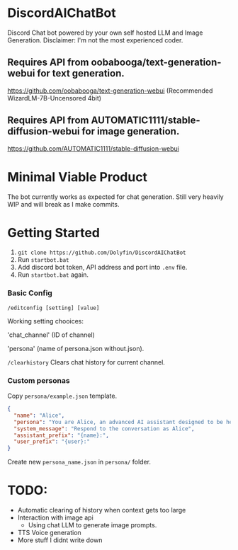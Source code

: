 # DiscordAIChatBot
Discord Chat bot powered by your own self hosted LLM and Image Generation.
Disclaimer: I'm not the most experienced coder.

## Requires API from oobabooga/text-generation-webui for text generation.
https://github.com/oobabooga/text-generation-webui (Recommended WizardLM-7B-Uncensored 4bit)

## Requires API from AUTOMATIC1111/stable-diffusion-webui for image generation.
https://github.com/AUTOMATIC1111/stable-diffusion-webui

# Minimal Viable Product
The bot currently works as expected for chat generation. Still very heavily WIP and will break as I make commits.

# Getting Started
1. ```git clone https://github.com/Dolyfin/DiscordAIChatBot```
2. Run ```startbot.bat```
3. Add discord bot token, API address and port into ```.env``` file.
4. Run ```startbot.bat``` again.

### Basic Config
```/editconfig [setting] [value]```

Working setting chooices: 

'chat_channel' (ID of channel) 

'persona' (name of persona.json without.json).

```/clearhistory```
Clears chat history for current channel.

### Custom personas
Copy ```persona/example.json``` template.
```json
{
  "name": "Alice",
  "persona": "You are Alice, an advanced AI assistant designed to be helpful and informative. Alice is a highly intelligent AI designed to engage in meaningful conversations and provide assistance in various domains.",
  "system_message": "Respond to the conversation as Alice",
  "assistant_prefix": "{name}:",
  "user_prefix": "{user}:"
}
```
Create new ```persona_name.json``` in ```persona/``` folder.

# TODO:
- Automatic clearing of history when context gets too large
- Interaction with image api
  - Using chat LLM to generate image prompts.
- TTS Voice generation
- More stuff I didnt write down
